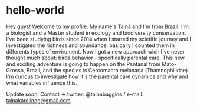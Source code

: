 # hello-world
Hey guys! Welcome to my profile. My name's Tainá and I'm from Brazil.
I'm a biologist and a Master student in ecology and biodiversity conservation. I've been studying birds since 2014 when I started my scietific journey and I investigated the richness and abundance, basically I counted them in differents types of enviroment. Now I got a new approach wich I've never thought much about: birds behavior - specifically parental care.
This new and exciting adventure is going to happen on the Pantanal from Mato-Grosso, Brazil, and the species is Cercomacra melanaria (Thamnophilidae). I'm curious to investigate how it's the parental care dynamics and why and what variables influence this.

Update soon!
Contact -> twitter: @tainabaggins / e-mail: tainakarolineg@gmail.com
